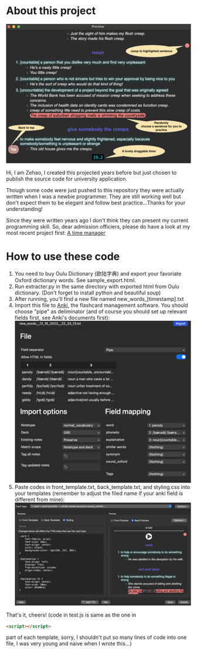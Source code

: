 # About this project

![Demon Screenshot](images/UI.png)

Hi, I am Zehao, I created this projected years before but just chosen to publish the source code for university application.

Though some code were just pushed to this repository they were actually written when I was a newbie programmer. They are still working well but don't expect them to be elegant and follow best practice...Thanks for your understanding!

Since they were written years ago I don't think they can present my current programming skill. So, dear admission officiers, please do have a look at my most recent project first: [A time manager](https://github.com/Pear-sudo/time)

# How to use these code

1. You need to buy Oulu Dictionary (欧陆字典) and export your favoriate Oxford dictionary words. See sample_export.html.
2. Run extracter.py in the same directory with exported html from Oulu dictionary. (Don't forget to install python and beautiful soup)
3. After running, you'll find a new file named new_words_[timestamp].txt
4. Import this file to [Anki](https://apps.ankiweb.net/), the flashcard management software. You should choose "pipe" as deliminator (and of course you should set up relevant fields first, see Anki's documents first): ![Import to Anki](images/anki_import.png)
5. Paste codes in front_template.txt, back_template.txt, and styling.css into your templates (remember to adjust the filed name if your anki field is different from mine):
![Set up your templates](images/setup_templates.png)

That's it, cheers!
(code in test.js is same as the one in
```html
<script></script> 
```
part of each template, sorry, I shouldn't put so many lines of code into one file, I was very young and naive when I wrote this...)